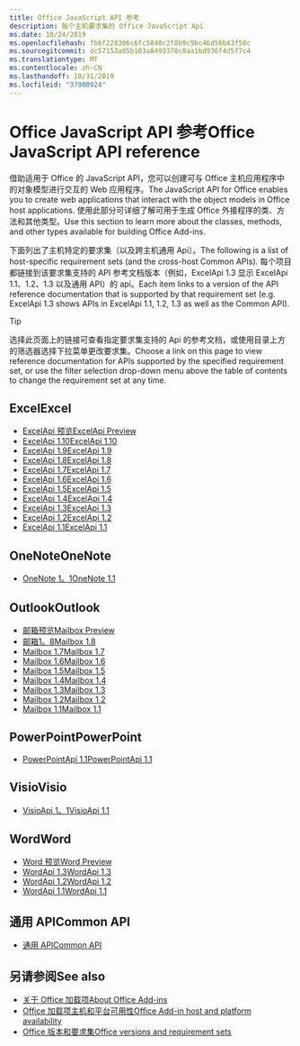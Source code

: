 ```yaml
---
title: Office JavaScript API 参考
description: 每个主机要求集的 Office JavaScript Api
ms.date: 10/24/2019
ms.openlocfilehash: fb6f228306c6fc5840c2f8b9c9bc46d56b43f50c
ms.sourcegitcommit: dc57153a05b103a8493370c8aa1bd936f4d5f7c4
ms.translationtype: MT
ms.contentlocale: zh-CN
ms.lasthandoff: 10/31/2019
ms.locfileid: "37908924"
---
```

# <a name="office-javascript-api-reference"></a><span data-ttu-id="44e42-103">Office JavaScript API 参考</span><span class="sxs-lookup"><span data-stu-id="44e42-103">Office JavaScript API reference</span></span>

<span data-ttu-id="44e42-104">借助适用于 Office 的 JavaScript API，您可以创建可与 Office 主机应用程序中的对象模型进行交互的 Web 应用程序。</span><span class="sxs-lookup"><span data-stu-id="44e42-104">The JavaScript API for Office enables you to create web applications that interact with the object models in Office host applications.</span></span> <span data-ttu-id="44e42-105">使用此部分可详细了解可用于生成 Office 外接程序的类、方法和其他类型。</span><span class="sxs-lookup"><span data-stu-id="44e42-105">Use this section to learn more about the classes, methods, and other types available for building Office Add-ins.</span></span>

<span data-ttu-id="44e42-106">下面列出了主机特定的要求集（以及跨主机通用 Api）。</span><span class="sxs-lookup"><span data-stu-id="44e42-106">The following is a list of host-specific requirement sets (and the cross-host Common APIs).</span></span> <span data-ttu-id="44e42-107">每个项目都链接到该要求集支持的 API 参考文档版本（例如，ExcelApi 1.3 显示 ExcelApi 1.1、1.2、1.3 以及通用 API）的 api。</span><span class="sxs-lookup"><span data-stu-id="44e42-107">Each item links to a version of the API reference documentation that is supported by that requirement set (e.g. ExcelApi 1.3 shows APIs in ExcelApi 1.1, 1.2, 1.3 as well as the Common API).</span></span>

> [!TIP]
> <span data-ttu-id="44e42-108">选择此页面上的链接可查看指定要求集支持的 Api 的参考文档，或使用目录上方的筛选器选择下拉菜单更改要求集。</span><span class="sxs-lookup"><span data-stu-id="44e42-108">Choose a link on this page to view reference documentation for APIs supported by the specified requirement set, or use the filter selection drop-down menu above the table of contents to change the requirement set at any time.</span></span>

## <a name="excel"></a><span data-ttu-id="44e42-109">Excel</span><span class="sxs-lookup"><span data-stu-id="44e42-109">Excel</span></span>

- [<span data-ttu-id="44e42-110">ExcelApi 预览</span><span class="sxs-lookup"><span data-stu-id="44e42-110">ExcelApi Preview</span></span>](/javascript/api/excel?view=excel-js-preview)
- [<span data-ttu-id="44e42-111">ExcelApi 1.10</span><span class="sxs-lookup"><span data-stu-id="44e42-111">ExcelApi 1.10</span></span>](/javascript/api/excel?view=excel-js-1.10)
- [<span data-ttu-id="44e42-112">ExcelApi 1.9</span><span class="sxs-lookup"><span data-stu-id="44e42-112">ExcelApi 1.9</span></span>](/javascript/api/excel?view=excel-js-1.9)
- [<span data-ttu-id="44e42-113">ExcelApi 1.8</span><span class="sxs-lookup"><span data-stu-id="44e42-113">ExcelApi 1.8</span></span>](/javascript/api/excel?view=excel-js-1.8)
- [<span data-ttu-id="44e42-114">ExcelApi 1.7</span><span class="sxs-lookup"><span data-stu-id="44e42-114">ExcelApi 1.7</span></span>](/javascript/api/excel?view=excel-js-1.7)
- [<span data-ttu-id="44e42-115">ExcelApi 1.6</span><span class="sxs-lookup"><span data-stu-id="44e42-115">ExcelApi 1.6</span></span>](/javascript/api/excel?view=excel-js-1.6)
- [<span data-ttu-id="44e42-116">ExcelApi 1.5</span><span class="sxs-lookup"><span data-stu-id="44e42-116">ExcelApi 1.5</span></span>](/javascript/api/excel?view=excel-js-1.5)
- [<span data-ttu-id="44e42-117">ExcelApi 1.4</span><span class="sxs-lookup"><span data-stu-id="44e42-117">ExcelApi 1.4</span></span>](/javascript/api/excel?view=excel-js-1.4)
- [<span data-ttu-id="44e42-118">ExcelApi 1.3</span><span class="sxs-lookup"><span data-stu-id="44e42-118">ExcelApi 1.3</span></span>](/javascript/api/excel?view=excel-js-1.3)
- [<span data-ttu-id="44e42-119">ExcelApi 1.2</span><span class="sxs-lookup"><span data-stu-id="44e42-119">ExcelApi 1.2</span></span>](/javascript/api/excel?view=excel-js-1.2)
- [<span data-ttu-id="44e42-120">ExcelApi 1.1</span><span class="sxs-lookup"><span data-stu-id="44e42-120">ExcelApi 1.1</span></span>](/javascript/api/excel?view=excel-js-1.1)

## <a name="onenote"></a><span data-ttu-id="44e42-121">OneNote</span><span class="sxs-lookup"><span data-stu-id="44e42-121">OneNote</span></span>

- [<span data-ttu-id="44e42-122">OneNote 1。1</span><span class="sxs-lookup"><span data-stu-id="44e42-122">OneNote 1.1</span></span>](/javascript/api/onenote?view=onenote-js-1.1)

## <a name="outlook"></a><span data-ttu-id="44e42-123">Outlook</span><span class="sxs-lookup"><span data-stu-id="44e42-123">Outlook</span></span>

- [<span data-ttu-id="44e42-124">邮箱预览</span><span class="sxs-lookup"><span data-stu-id="44e42-124">Mailbox Preview</span></span>](/javascript/api/outlook?view=outlook-js-preview)
- [<span data-ttu-id="44e42-125">邮箱1。8</span><span class="sxs-lookup"><span data-stu-id="44e42-125">Mailbox 1.8</span></span>](/javascript/api/outlook?view=outlook-js-1.8)
- [<span data-ttu-id="44e42-126">Mailbox 1.7</span><span class="sxs-lookup"><span data-stu-id="44e42-126">Mailbox 1.7</span></span>](/javascript/api/outlook?view=outlook-js-1.7)
- [<span data-ttu-id="44e42-127">Mailbox 1.6</span><span class="sxs-lookup"><span data-stu-id="44e42-127">Mailbox 1.6</span></span>](/javascript/api/outlook?view=outlook-js-1.6)
- [<span data-ttu-id="44e42-128">Mailbox 1.5</span><span class="sxs-lookup"><span data-stu-id="44e42-128">Mailbox 1.5</span></span>](/javascript/api/outlook?view=outlook-js-1.5)
- [<span data-ttu-id="44e42-129">Mailbox 1.4</span><span class="sxs-lookup"><span data-stu-id="44e42-129">Mailbox 1.4</span></span>](/javascript/api/outlook?view=outlook-js-1.4)
- [<span data-ttu-id="44e42-130">Mailbox 1.3</span><span class="sxs-lookup"><span data-stu-id="44e42-130">Mailbox 1.3</span></span>](/javascript/api/outlook?view=outlook-js-1.3)
- [<span data-ttu-id="44e42-131">Mailbox 1.2</span><span class="sxs-lookup"><span data-stu-id="44e42-131">Mailbox 1.2</span></span>](/javascript/api/outlook?view=outlook-js-1.2)
- [<span data-ttu-id="44e42-132">Mailbox 1.1</span><span class="sxs-lookup"><span data-stu-id="44e42-132">Mailbox 1.1</span></span>](/javascript/api/outlook?view=outlook-js-1.1)

## <a name="powerpoint"></a><span data-ttu-id="44e42-133">PowerPoint</span><span class="sxs-lookup"><span data-stu-id="44e42-133">PowerPoint</span></span>

- [<span data-ttu-id="44e42-134">PowerPointApi 1.1</span><span class="sxs-lookup"><span data-stu-id="44e42-134">PowerPointApi 1.1</span></span>](/javascript/api/powerpoint?view=powerpoint-js-1.1)

## <a name="visio"></a><span data-ttu-id="44e42-135">Visio</span><span class="sxs-lookup"><span data-stu-id="44e42-135">Visio</span></span>

- [<span data-ttu-id="44e42-136">VisioApi 1。1</span><span class="sxs-lookup"><span data-stu-id="44e42-136">VisioApi 1.1</span></span>](/javascript/api/visio?view=visio-js-1.1)

## <a name="word"></a><span data-ttu-id="44e42-137">Word</span><span class="sxs-lookup"><span data-stu-id="44e42-137">Word</span></span>

- [<span data-ttu-id="44e42-138">Word 预览</span><span class="sxs-lookup"><span data-stu-id="44e42-138">Word Preview</span></span>](/javascript/api/word?view=word-js-preview)
- [<span data-ttu-id="44e42-139">WordApi 1.3</span><span class="sxs-lookup"><span data-stu-id="44e42-139">WordApi 1.3</span></span>](/javascript/api/word?view=word-js-1.3)
- [<span data-ttu-id="44e42-140">WordApi 1.2</span><span class="sxs-lookup"><span data-stu-id="44e42-140">WordApi 1.2</span></span>](/javascript/api/word?view=word-js-1.2)
- [<span data-ttu-id="44e42-141">WordApi 1.1</span><span class="sxs-lookup"><span data-stu-id="44e42-141">WordApi 1.1</span></span>](/javascript/api/word?view=word-js-1.1)

## <a name="common-api"></a><span data-ttu-id="44e42-142">通用 API</span><span class="sxs-lookup"><span data-stu-id="44e42-142">Common API</span></span>

- [<span data-ttu-id="44e42-143">通用 API</span><span class="sxs-lookup"><span data-stu-id="44e42-143">Common API</span></span>](/javascript/api/office?view=common-js)

## <a name="see-also"></a><span data-ttu-id="44e42-144">另请参阅</span><span class="sxs-lookup"><span data-stu-id="44e42-144">See also</span></span>

- [<span data-ttu-id="44e42-145">关于 Office 加载项</span><span class="sxs-lookup"><span data-stu-id="44e42-145">About Office Add-ins</span></span>](/office/dev/add-ins/overview)
- [<span data-ttu-id="44e42-146">Office 加载项主机和平台可用性</span><span class="sxs-lookup"><span data-stu-id="44e42-146">Office Add-in host and platform availability</span></span>](/office/dev/add-ins/overview/office-add-in-availability)
- [<span data-ttu-id="44e42-147">Office 版本和要求集</span><span class="sxs-lookup"><span data-stu-id="44e42-147">Office versions and requirement sets</span></span>](/office/dev/add-ins/develop/office-versions-and-requirement-sets)
